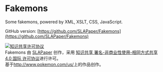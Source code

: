 ﻿﻿Fakemons
========

Some fakemons, powered by XML, XSLT, CSS, JavaScript.

GitHub version: [https://github.com/SLAPaper/Fakemons](https://github.com/SLAPaper/Fakemons)  

<a rel="license" href="http://creativecommons.org/licenses/by-nc-sa/4.0/"><img alt="知识共享许可协议" style="border-width:0" src="http://i.creativecommons.org/l/by-nc-sa/4.0/88x31.png" /></a><br /><span xmlns:dct="http://purl.org/dc/terms/" href="http://purl.org/dc/dcmitype/Dataset" property="dct:title" rel="dct:type">Fakemons</span> 由 <a xmlns:cc="http://creativecommons.org/ns#" href="https://github.com/SLAPaper/Fakemons" property="cc:attributionName" rel="cc:attributionURL">SLAPaper</a> 创作，采用 <a rel="license" href="http://creativecommons.org/licenses/by-nc-sa/4.0/">知识共享 署名-非商业性使用-相同方式共享 4.0 国际 许可协议</a>进行许可。<br />基于<a xmlns:dct="http://purl.org/dc/terms/" href="http://www.pokemon.com/us/" rel="dct:source">http://www.pokemon.com/us/</a>上的作品创作。